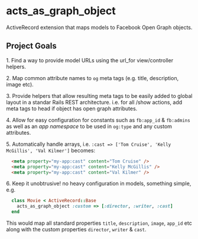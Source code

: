 acts_as_graph_object
====================

ActiveRecord extension that maps models to Facebook Open Graph objects.

## Project Goals
1\. Find a way to provide model URLs using the url_for view/controller helpers.

2\. Map common attribute names to `og` meta tags (e.g. title, description, image etc).

3\. Provide helpers that allow resulting meta tags to be easily added to global layout in a standar Rails REST architecture.
  i.e. for all /show actions, add meta tags to head if object has open graph attributes.

4\. Allow for easy configuration for constants such as `fb:app_id` & `fb:admins` as well as an *app namespace* to be used in `og:type` and any custom attributes.

5\. Automatically handle arrays, i.e. `:cast => ['Tom Cruise', 'Kelly McGillis', 'Val Kilmer']` becomes:
```html
  <meta property="my-app:cast" content="Tom Cruise" />
  <meta property="my-app:cast" content="Kelly McGillis" />
  <meta property="my-app:cast" content="Val Kilmer" />
```

6\. Keep it unobtrusive! no heavy configuration in models, something simple, e.g.
```ruby
  class Movie < ActiveRecord::Base
    acts_as_graph_object :custom => [:director, :writer, :cast]
  end
```
  This would map all standard properties `title`, `description`, `image`, `app_id` etc along with the custom properties `director`, `writer` & `cast`.